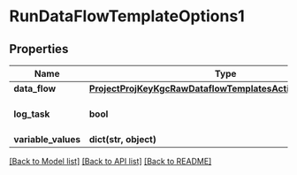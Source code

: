 # RunDataFlowTemplateOptions1

## Properties
Name | Type | Description | Notes
------------ | ------------- | ------------- | -------------
**data_flow** | [**ProjectProjKeyKgcRawDataflowTemplatesActionsRunDataFlow**](ProjectProjKeyKgcRawDataflowTemplatesActionsRunDataFlow.md) |  | 
**log_task** | **bool** |  | [default to True]
**variable_values** | **dict(str, object)** |  | 

[[Back to Model list]](../README.md#documentation-for-models) [[Back to API list]](../README.md#documentation-for-api-endpoints) [[Back to README]](../README.md)


